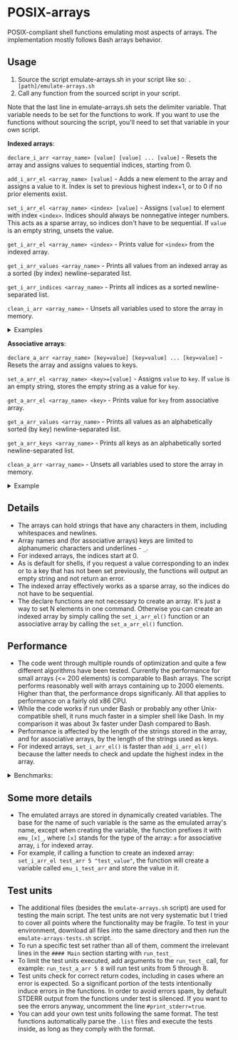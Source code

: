 # POSIX-arrays
POSIX-compliant shell functions emulating most aspects of arrays. The implementation mostly follows Bash arrays behavior.

## Usage
1) Source the script emulate-arrays.sh in your script like so: `. [path]/emulate-arrays.sh`
2) Call any function from the sourced script in your script.

Note that the last line in emulate-arrays.sh sets the delimiter variable. That variable needs to be set for the functions to work. If you want to use the functions without sourcing the script, you'll need to set that variable in your own script.

**Indexed arrays**:

`declare_i_arr <array_name> [value] [value] ... [value]` - Resets the array and assigns values to sequential indices, starting from 0.

`add_i_arr_el <array_name> [value]` - Adds a new element to the array and assigns a value to it. Index is set to previous highest index+1, or to 0 if no prior elements exist.

`set_i_arr_el <array_name> <index> [value]` - Assigns `[value]` to element with index `<index>`. Indices should always be nonnegative integer numbers. This acts as a sparse array, so indices don't have to be sequential. If `value` is an empty string, unsets the value.

`get_i_arr_el <array_name> <index>` - Prints value for `<index>` from the indexed array.

`get_i_arr_values <array_name>` - Prints all values from an indexed array as a sorted (by index) newline-separated list.

`get_i_arr_indices <array_name>` - Prints all indices as a sorted newline-separated list.

`clean_i_arr <array_name>` - Unsets all variables used to store the array in memory.

<details> <summary> Examples </summary>
Input:

```
set_i_arr_el test_arr 10 some_val
get_i_arr_el test_arr 10
```

Output: `some_val`

Input:

```
declare_i_arr test_arr val1 val2 "val 123 etc"
get_i_arr_el test_arr 2
```

Output: `val3 123 etc`
</details>

**Associative arrays**:

`declare_a_arr <array_name> [key=value] [key=value] ... [key=value]` - Resets the array and assigns values to keys.

`set_a_arr_el <array_name> <key>=[value]` - Assigns `value` to `key`. If `value` is an empty string, stores the empty string as a value for `key`.

`get_a_arr_el <array_name> <key>` - Prints value for `key` from associative array.

`get_a_arr_values <array_name>` - Prints all values as an alphabetically sorted (by key) newline-separated list.

`get_a_arr_keys <array_name>` - Prints all keys as an alphabetically sorted newline-separated list.

`clean_a_arr <array_name>` - Unsets all variables used to store the array in memory.

<details> <summary> Example </summary>

Input:

```
set_a_arr_el test_arr some_key="this is a test"
get_a_arr_el test_arr some_key
```

Output: `this is a test`
</details>

## Details
- The arrays can hold strings that have any characters in them, including whitespaces and newlines.
- Array names and (for associative arrays) keys are limited to alphanumeric characters and underlines - `_`.
- For indexed arrays, the indices start at 0.
- As is default for shells, if you request a value corresponding to an index or to a key that has not been set previously, the functions will output an empty string and not return an error.
- The indexed array effectively works as a sparse array, so the indices do not have to be sequential.
- The declare functions are not necessary to create an array. It's just a way to set N elements in one command. Otherwise you can create an indexed array by simply calling the `set_i_arr_el()` function or an associative array by calling the `set_a_arr_el()` function.

## Performance
- The code went through multiple rounds of optimization and quite a few different algorithms have been tested. Currently the performance for small arrays (<= 200 elements) is comparable to Bash arrays. The script performs reasonably well with arrays containing up to 2000 elements. Higher than that, the performance drops significanly. All that applies to performance on a fairly old x86 CPU.
- While the code works if run under Bash or probably any other Unix-compatible shell, it runs much faster in a simpler shell like Dash. In my comparison it was about 3x faster under Dash compared to Bash.
- Performance is affected by the length of the strings stored in the array, and for associative arrays, by the length of the strings used as keys.
- For indexed arrays, `set_i_arr_el()` is faster than `add_i_arr_el()` because the latter needs to check and update the highest index in the array.

<details> <summary> Benchmarks: </summary>

Measured on i7-4770 with 40-character strings in each element. For associative arrays, measured with 16-18 character keys.

10 elements:

| Array type   |      Test                    | Time  |
| -------------|------------------------------|-------|
| Indexed      | set all elements one by one  | 1ms   |
| Indexed      | add all elements one by one  | 2ms   |
| Indexed      | get all elements one by one  | 1ms   |
| Indexed      | get all elements             | 2ms   |
| Associative  | set all elements one by one  | 1ms   |
| Associative  | get all elements one by one  | 1ms   |
| Associative  | get all elements             | 2ms   |

100 elements:

| Array type   |      Test                    | Time  |
| -------------|------------------------------|-------|
| Indexed      | set all elements one by one  | 3ms   |
| Indexed      | add all elements one by one  | 4ms   |
| Indexed      | get all elements one by one  | 3ms   |
| Indexed      | get all elements             | 2ms   |
| Associative  | set all elements one by one  | 3ms   |
| Associative  | get all elements one by one  | 3ms   |
| Associative  | get all elements             | 2ms   |

500 elements:

| Array type   |      Test                    | Time  |
| -------------|------------------------------|-------|
| Indexed      | set all elements one by one  | 10ms  |
| Indexed      | add all elements one by one  | 12ms  |
| Indexed      | get all elements one by one  | 7ms   |
| Indexed      | get all elements             | 3ms   |
| Associative  | set all elements one by one  | 12ms  |
| Associative  | get all elements one by one  | 8ms   |
| Associative  | get all elements             | 3ms   |

1000 elements:

| Array type   |      Test                    | Time  |
| -------------|------------------------------|-------|
| Indexed      | set all elements one by one  | 18ms  |
| Indexed      | add all elements one by one  | 22ms  |
| Indexed      | get all elements one by one  | 14ms  |
| Indexed      | get all elements             | 5ms   |
| Associative  | set all elements one by one  | 24ms  |
| Associative  | get all elements one by one  | 15ms  |
| Associative  | get all elements             | 5ms   |

2000 elements:

| Array type   |      Test                    | Time  |
| -------------|------------------------------|-------|
| Indexed      | set all elements one by one  | 38ms  |
| Indexed      | add all elements one by one  | 47ms  |
| Indexed      | get all elements one by one  | 18ms  |
| Indexed      | get all elements             | 10ms  |
| Associative  | set all elements one by one  | 55ms  |
| Associative  | get all elements one by one  | 30ms  |
| Associative  | get all elements             | 12ms  |

5000 elements:

| Array type   |      Test                    | Time  |
| -------------|------------------------------|-------|
| Indexed      | set all elements one by one  | 135ms |
| Indexed      | add all elements one by one  | 220ms |
| Indexed      | get all elements one by one  | 85ms  |
| Indexed      | get all elements             | 40ms  |
| Associative  | set all elements one by one  | 280ms |
| Associative  | get all elements one by one  | 85ms  |
| Associative  | get all elements             | 40ms  |

10000 elements:

| Array type   |      Test                    | Time  |
| -------------|------------------------------|-------|
| Indexed      | set all elements one by one  | 500ms |
| Indexed      | add all elements one by one  | 800ms |
| Indexed      | get all elements one by one  | 200ms |
| Indexed      | get all elements             | 130ms |
| Associative  | set all elements one by one  |1100ms |
| Associative  | get all elements one by one  | 210ms |
| Associative  | get all elements             | 120ms |

</details>

## Some more details
- The emulated arrays are stored in dynamically created variables. The base for the name of such variable is the same as the emulated array's name, except when creating the variable, the function prefixes it with `emu_[x]_`, where `[x]` stands for the type of the array: `a` for associative array, `i` for indexed array.
- For example, if calling a function to create an indexed array: `set_i_arr_el test_arr 5 "test_value"`, the function will create a variable called `emu_i_test_arr` and store the value in it.

## Test units
- The additional files (besides the `emulate-arrays.sh` script) are used for testing the main script. The test units are not very systematic but I tried to cover all points where the functionality may be fragile. To test in your environment, download all files into the same directory and then run the `emulate-arrays-tests.sh` script.
- To run a specific test set rather than all of them, comment the irrelevant lines in the `#### Main` section starting with `run_test_`
- To limit the test units executed, add arguments to the `run_test_` call, for example: `run_test_a_arr 5 8` will run test units from 5 through 8.
- Test units check for correct return codes, including in cases where an error is expected. So a significant portion of the tests intentionally induce errors in the functions. In order to avoid errors spam, by default STDERR output from the functions under test is silenced. If you want to see the errors anyway, uncomment the line `#print_stderr=true`.
- You can add your own test units following the same format. The test functions automatically parse the `.list` files and execute the tests inside, as long as they comply with the format.
